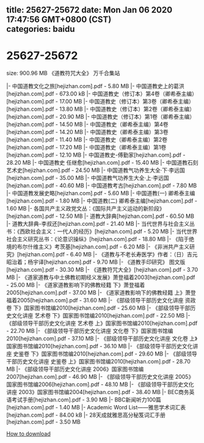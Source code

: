 
title: 25627-25672
date: Mon Jan 06 2020 17:47:56 GMT+0800 (CST)    
categories: baidu
---

# 25627-25672
size: 900.96 MB
 《道教符咒大全》 万千合集站
 
|- 中国道教文化之旅[hejizhan.com].pdf - 5.80 MB
|- 中国道教史上的葛洪[hejizhan.com].pdf - 673.00 kB
|- 中国道教史（修订本）第4卷（卿希泰主编）[hejizhan.com].pdf - 17.00 MB
|- 中国道教史（修订本）第3卷（卿希泰主编）[hejizhan.com].pdf - 13.80 MB
|- 中国道教史（修订本）第2卷（卿希泰主编）[hejizhan.com].pdf - 20.90 MB
|- 中国道教史（修订本）第1卷（卿希泰主编）[hejizhan.com].pdf - 14.50 MB
|- 中国道教史（卿希泰主编）第4卷[hejizhan.com].pdf - 14.20 MB
|- 中国道教史（卿希泰主编）第3卷[hejizhan.com].pdf - 11.40 MB
|- 中国道教史（卿希泰主编）第2卷[hejizhan.com].pdf - 17.20 MB
|- 中国道教史（卿希泰主编）第1卷[hejizhan.com].pdf - 12.10 MB
|- 中国道教史-傅勤家[hejizhan.com].pdf - 28.20 MB
|- 中国道教史 任继愈[hejizhan.com].pdf - 15.40 MB
|- 中国道教石刻艺术史[hejizhan.com].pdf - 24.50 MB
|- 中国道教气功养生大全·下·李远国[hejizhan.com].pdf - 35.00 MB
|- 中国道教气功养生大全·上·李远国[hejizhan.com].pdf - 40.60 MB
|- 中国道教考古[hejizhan.com].pdf - 7.80 MB
|- 中国道教发展史略[hejizhan.com].pdf - 5.60 MB
|- 中国道教(一) 卿希泰主编[hejizhan.com].pdf - 1.80 MB
|- 中国道教(二) 卿希泰主编[hejizhan.com].pdf - 1.60 MB
|- 各国共产主义政党文丛：《国际共产主义运动的新阶段》[hejizhan.com].pdf - 12.50 MB
|- 道教大辞典[hejizhan.com].pdf - 60.50 MB
|- 道教大辞典-李叔还[hejizhan.com].pdf - 21.40 MB
|- 当代世界与社会主义丛书：《西欧社会主义：一代人的经历》[hejizhan.com].pdf - 5.20 MB
|- 当代世界社会主义研究丛书：《论意识操纵》[hejizhan.com].pdf - 18.80 MB
|- 《陷于绝境的布尔什维主义》考茨基[hejizhan.com].pdf - 6.20 MB
|- 《非洲共产主义研究》[hejizhan.com].pdf - 6.40 MB
|- 《道教与不老长寿医学》作者：（日）吉元昭治着；杨宇译[hejizhan.com].pdf - 9.70 MB
|- 《道教手印研究》 图文版[hejizhan.com].pdf - 30.30 MB
|- 《道教符咒大全》[hejizhan.com].pdf - 3.70 MB
|- 《道家道教与中土佛教初期经义发展》萧登福着2003[hejizhan.com].pdf - 25.00 MB
|- 《道家道教影响下的佛教经籍 下》萧登福着2005[hejizhan.com].pdf - 37.00 MB
|- 《道家道教影响下的佛教经籍 上》萧登福着2005[hejizhan.com].pdf - 31.60 MB
|- 《部级领导干部历史文化讲座 资政卷 下》国家图书馆编2010[hejizhan.com].pdf - 25.60 MB
|- 《部级领导干部历史文化讲座 艺术卷 下》国家图书馆编2010[hejizhan.com].pdf - 22.50 MB
|- 《部级领导干部历史文化讲座 艺术卷 上》国家图书馆编2010[hejizhan.com].pdf - 22.70 MB
|- 《部级领导干部历史文化讲座 文化卷 下》国家图书馆编2010[hejizhan.com].pdf - 37.10 MB
|- 《部级领导干部历史文化讲座 文化卷 上》国家图书馆编2010[hejizhan.com].pdf - 36.10 MB
|- 《部级领导干部历史文化讲座 史鉴卷 下》国家图书馆编2010[hejizhan.com].pdf - 29.60 MB
|- 《部级领导干部历史文化讲座 史鉴卷 上》国家图书馆编2010[hejizhan.com].pdf - 28.70 MB
|- 《部级领导干部历史文化讲座 2006》国家图书馆编2007[hejizhan.com].pdf - 46.90 MB
|- 《部级领导干部历史文化讲座 2005》国家图书馆编2006[hejizhan.com].pdf - 48.10 MB
|- 《部级领导干部历史文化讲座 2003》国家图书馆编2004[hejizhan.com].pdf - 38.40 MB
|- BEC商务英语考试手册[hejizhan.com].pdf - 3.90 MB
|- BBC新闻听力100篇[hejizhan.com].pdf - 1.40 MB
|- Academic Word List——雅思学术词汇表[hejizhan.com].pdf - 84.00 kB
|- 28天成就雅思高分秘笈词汇手册[hejizhan.com].pdf - 3.50 MB

[How to download](https://bpcam.bemobtrk.com/go/2ceec3aa-1ca2-46d6-b9ff-aaa5c184517c?jno=1565)